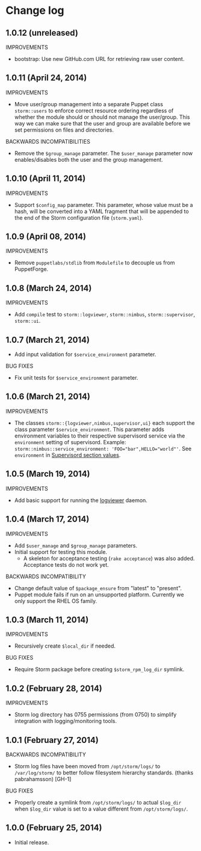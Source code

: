 # Change log

## 1.0.12 (unreleased)

IMPROVEMENTS

* bootstrap: Use new GitHub.com URL for retrieving raw user content.


## 1.0.11 (April 24, 2014)

IMPROVEMENTS

* Move user/group management into a separate Puppet class `storm::users` to enforce correct resource ordering
  regardless of whether the module should or should not manage the user/group.  This way we can make sure that the user
  and group are available before we set permissions on files and directories.

BACKWARDS INCOMPATIBILITIES

* Remove the `$group_manage` parameter.  The `$user_manage` parameter now enables/disables both the user and the group
  management.


## 1.0.10 (April 11, 2014)

IMPROVEMENTS

* Support `$config_map` parameter.  This parameter, whose value must be a hash, will be converted into a YAML fragment
  that will be appended to the end of the Storm configuration file (`storm.yaml`).


## 1.0.9 (April 08, 2014)

IMPROVEMENTS

* Remove `puppetlabs/stdlib` from `Modulefile` to decouple us from PuppetForge.


## 1.0.8 (March 24, 2014)

IMPROVEMENTS

* Add `compile` test to `storm::logviewer`, `storm::nimbus`, `storm::supervisor`, `storm::ui`.


## 1.0.7 (March 21, 2014)

* Add input validation for `$service_environment` parameter.

BUG FIXES

* Fix unit tests for `$service_environment` parameter.


## 1.0.6 (March 21, 2014)

IMPROVEMENTS

* The classes `storm::{logviewer,nimbus,supervisor,ui}` each support the class parameter `$service_environment`.  This
  parameter adds environment variables to their respective supervisord service via the `environment` setting of
  supervisord.  Example: `storm::nimbus::service_environment: 'FOO="bar",HELLO="world"'`.  See `environment` in
  [Supervisord section values](http://www.supervisord.org/configuration.html#supervisord-section-values).


## 1.0.5 (March 19, 2014)

IMPROVEMENTS

* Add basic support for running the [logviewer](http://storm.incubator.apache.org/2013/12/08/storm090-released.html)
  daemon.


## 1.0.4 (March 17, 2014)

IMPROVEMENTS

* Add `$user_manage` and `$group_manage` parameters.
* Initial support for testing this module.
    * A skeleton for acceptance testing (`rake acceptance`) was also added.  Acceptance tests do not work yet.

BACKWARDS INCOMPATIBILITY

* Change default value of `$package_ensure` from "latest" to "present".
* Puppet module fails if run on an unsupported platform.  Currently we only support the RHEL OS family.


## 1.0.3 (March 11, 2014)

IMPROVEMENTS

* Recursively create `$local_dir` if needed.

BUG FIXES

* Require Storm package before creating `$storm_rpm_log_dir` symlink.


## 1.0.2 (February 28, 2014)

IMPROVEMENTS

* Storm log directory has 0755 permissions (from 0750) to simplify integration with logging/monitoring tools.


## 1.0.1 (February 27, 2014)

BACKWARDS INCOMPATIBILITY

* Storm log files have been moved from `/opt/storm/logs/` to `/var/log/storm/` to better follow filesystem hierarchy
  standards. (thanks pabrahamsson) [GH-1]

BUG FIXES

* Properly create a symlink from `/opt/storm/logs/` to actual `$log_dir` when `$log_dir` value is set to a value
  different from `/opt/storm/logs/`.


## 1.0.0 (February 25, 2014)

* Initial release.
